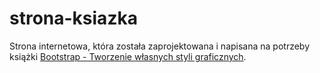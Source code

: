 # strona-ksiazka
Strona internetowa, która została zaprojektowana i napisana na potrzeby książki [Bootstrap - Tworzenie własnych styli graficznych](http://helion.pl/ksiazki/bootstrap-tworzenie-wlasnych-stylow-graficznych-radoslaw-gryczan,bootgr.htm).

